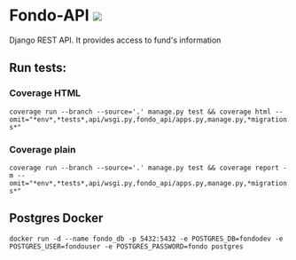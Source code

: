 # Fondo-API [![](https://travis-ci.org/Fonmon/Fondo-Web.svg?branch=master)]()
Django REST API. It provides access to fund's information

## Run tests:
### Coverage HTML
`coverage run --branch --source='.' manage.py test && coverage html --omit="*env*,*tests*,api/wsgi.py,fondo_api/apps.py,manage.py,*migrations*"`

### Coverage plain
`coverage run --branch --source='.' manage.py test && coverage report -m --omit="*env*,*tests*,api/wsgi.py,fondo_api/apps.py,manage.py,*migrations*"`

## Postgres Docker
`docker run -d --name fondo_db -p 5432:5432 -e POSTGRES_DB=fondodev -e POSTGRES_USER=fondouser -e POSTGRES_PASSWORD=fondo postgres`